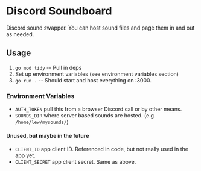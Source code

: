 # Discord Soundboard

Discord sound swapper. You can host sound files and page them in and out as needed.

## Usage

1. `go mod tidy` -- Pull in deps
2. Set up environment variables (see environment variables section)
3. `go run .` -- Should start and host everything on :3000.

### Environment Variables

- `AUTH_TOKEN` pull this from a browser Discord call or by other means.
- `SOUNDS_DIR` where server based sounds are hosted. (e.g. `/home/lew/mysounds/`)

#### Unused, but maybe in the future

 - `CLIENT_ID` app client ID. Referenced in code, but not really used in the app yet.
 - `CLIENT_SECRET` app client secret. Same as above.
